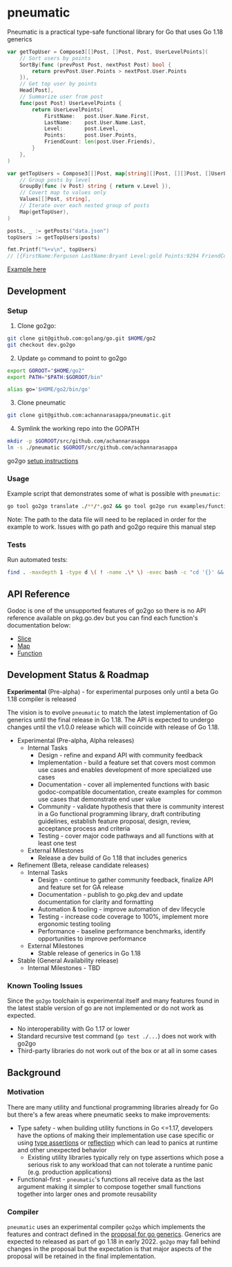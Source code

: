 # pneumatic

Pneumatic is a practical type-safe functional library for Go that uses Go 1.18 generics

```go
var getTopUser = Compose3[[]Post, []Post, Post, UserLevelPoints](
	// Sort users by points
	SortBy(func (prevPost Post, nextPost Post) bool {
		return prevPost.User.Points > nextPost.User.Points
	}),
	// Get top user by points
	Head[Post],
	// Summarize user from post
	func(post Post) UserLevelPoints {
		return UserLevelPoints{
			FirstName:   post.User.Name.First,
			LastName:    post.User.Name.Last,
			Level:       post.Level,
			Points:      post.User.Points,
			FriendCount: len(post.User.Friends),
		}
	},
)

var getTopUsers = Compose3[[]Post, map[string][]Post, [][]Post, []UserLevelPoints](
	// Group posts by level
	GroupBy(func (v Post) string { return v.Level }),
	// Covert map to values only
	Values[[]Post, string],
	// Iterate over each nested group of posts
	Map(getTopUser),
)

posts, _ := getPosts("data.json")
topUsers := getTopUsers(posts)

fmt.Printf("%+v\n", topUsers)
// [{FirstName:Ferguson LastName:Bryant Level:gold Points:9294 FriendCount:3} {FirstName:Ava LastName:Becker Level:silver Points:9797 FriendCount:2} {FirstName:Hahn LastName:Olsen Level:bronze Points:9534 FriendCount:2}]
```
[Example here](https://github.com/achannarasappa/pneumatic/blob/main/examples/functional-pipeline/main.go2)

## Development

### Setup

1. Clone go2go:
```sh
git clone git@github.com:golang/go.git $HOME/go2
git checkout dev.go2go
```

2. Update `go` command to point to go2go
```sh
export GOROOT="$HOME/go2"
export PATH="$PATH:$GOROOT/bin"

alias go='$HOME/go2/bin/go'
```

3. Clone pneumatic
```sh
git clone git@github.com:achannarasappa/pneumatic.git
```

4. Symlink the working repo into the GOPATH
```sh
mkdir -p $GOROOT/src/github.com/achannarasappa
ln -s ./pneumatic $GOROOT/src/github.com/achannarasappa
```

go2go [setup instructions](https://go.googlesource.com/go/+/refs/heads/dev.go2go/README.go2go.md)

### Usage

Example script that demonstrates some of what is possible with `pneumatic`:
```sh
go tool go2go translate ./**/*.go2 && go tool go2go run examples/functional-pipeline/main.go2
```

Note: The path to the data file will need to be replaced in order for the example to work. Issues with go path and go2go require this manual step

### Tests
Run automated tests:
```sh
find . -maxdepth 1 -type d \( ! -name .\* \) -exec bash -c "cd '{}' && go tool go2go test" \;
```

## API Reference

Godoc is one of the unsupported features of go2go so there is no API reference available on pkg.go.dev but you can find each function's documentation below:

* [Slice](https://github.com/achannarasappa/pneumatic/blob/main/slice/slice.go2)
* [Map](https://github.com/achannarasappa/pneumatic/blob/main/maps/maps.go2)
* [Function](https://github.com/achannarasappa/pneumatic/blob/main/function/function.go2)

## Development Status & Roadmap

**Experimental** (Pre-alpha) - for experimental purposes only until a beta Go 1.18 compiler is released

The vision is to evolve `pneumatic` to match the latest implementation of Go generics until the final release in Go 1.18. The API is expected to undergo changes until the v1.0.0 release which will coincide with release of Go 1.18.

* Experimental (Pre-alpha, Alpha releases)
  * Internal Tasks
    * Design - refine and expand API with community feedback
    * Implementation - build a feature set that covers most common use cases and enables development of more specialized use cases
    * Documentation - cover all implemented functions with basic godoc-compatible documentation, create examples for common use cases that demonstrate end user value
    * Community - validate hypothesis that there is community interest in a Go functional programming library, draft contributing guidelines, establish feature proposal, design, review, acceptance process and criteria
    * Testing - cover major code pathways and all functions with at least one test
  * External Milestones
    * Release a dev build of Go 1.18 that includes generics
* Refinement (Beta, release candidate releases)
  * Internal Tasks
    * Design - continue to gather community feedback, finalize API and feature set for GA release
    * Documentation - publish to go.pkg.dev and update documentation for clarity and formatting
    * Automation & tooling - improve automation of dev lifecycle
    * Testing - increase code coverage to 100%, implement more ergonomic testing tooling
    * Performance - baseline performance benchmarks, identify opportunities to improve performance
  * External Milestones
    * Stable release of generics in Go 1.18
* Stable (General Availability release)
  * Internal Milestones - TBD

### Known Tooling Issues

Since the `go2go` toolchain is experimental itself and many features found in the latest stable version of go are not implemented or do not work as expected.

* No interoperability with Go 1.17 or lower
* Standard recursive test command (`go test ./...`) does not work with go2go
* Third-party libraries do not work out of the box or at all in some cases

## Background

### Motivation

There are many utility and functional programming libraries already for Go but there's a few areas where pneumatic seeks to make improvements:

* Type safety - when building utility functions in Go <=1.17, developers have the options of making their implementation use case specific or using [type assertions](https://golang.org/ref/spec#Type_assertions) or [reflection](https://golang.org/pkg/reflect/) which can lead to panics at runtime and other unexpected behavior
  * Existing utility libraries typically rely on type assertions which pose a serious risk to any workload that can not tolerate a runtime panic (e.g. production applications)
* Functional-first - `pneumatic`'s functions all receive data as the last argument making it simpler to compose together small functions together into larger ones and promote reusability

### Compiler

`pneumatic` uses an experimental compiler `go2go` which implements the features and contract defined in the [proposal for go generics](https://go.googlesource.com/proposal/+/refs/heads/master/design/43651-type-parameters.md). Generics are expected to  released as part of go 1.18 in early 2022. `go2go` may fall behind changes in the proposal but the expectation is that major aspects of the proposal will be retained in the final implementation.